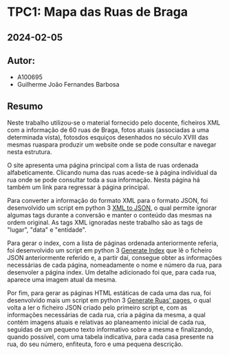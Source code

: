 # TPC1: Mapa das Ruas de Braga
## 2024-02-05

## Autor:
- A100695
- Guilherme João Fernandes Barbosa

## Resumo

Neste trabalho utilizou-se o material fornecido pelo docente, ficheiros XML com a informação de 60 ruas de Braga, fotos atuais (associadas a uma determinada vista), fotosdos esquiços desenhados no século XVIII das mesmas ruaspara produzir um website onde se pode consultar e navegar nesta estrutura.

O site apresenta uma página principal com a lista de ruas ordenada alfabeticamente. Clicando numa das ruas acede-se à página individual da rua onde se pode consultar toda a sua informação. Nesta página há também um link para regressar à página principal.

Para converter a informação do formato XML para o formato JSON, foi desenvolvido um script em python 3 [XML to JSON](xml_to_json.py), o qual permite ignorar algumas tags durante a conversão e manter o conteúdo das mesmas na ordem original. As tags XML ignoradas neste trabalho são as tags de "lugar", "data" e "entidade".

Para gerar o index, com a lista de páginas ordenada anteriormente referia, foi desenvolvido um script em python 3 [Generate Index](generateIndex.py) que lê o ficheiro JSON anteriormente referido e, a partir daí, consegue obter as informações necessárias de cada página, nomeadamente o nome e número da rua, para desenvoler a página index. Um detalhe adicionado foi que, para cada rua, aparece uma imagem atual da mesma.

Por fim, para gerar as páginas HTML estáticas de cada uma das rua, foi desenvolvido mais um script em python 3 [Generate Ruas' pages](generateRuasPages.py), o qual volta a ler o ficheiro JSON criado pelo primeiro script e, com as informações necessárias de cada rua, cria a página da mesma, a qual contém imagens atuais e relativas ao planeamento inicial de cada rua, seguidas de um pequeno texto informativo sobre a mesma e finalizando, quando possível, com uma tabela indicativa, para cada casa presente na rua, do seu número, enfiteuta, foro e uma pequena descrição.
